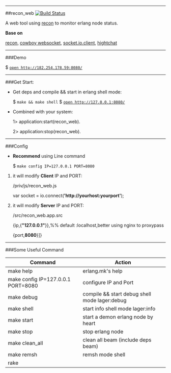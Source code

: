
-----------------
##recon_web
[![Build Status](https://travis-ci.org/zhongwencool/recon_web.png)](https://travis-ci.org/zhongwencool/recon_web)

A web tool using [recon](https://github.com/ferd/recon) to monitor erlang node status. 


**Base on**

[recon](https://github.com/ferd/recon), [cowboy websocket](https://github.com/ninenines/cowboy), [socket.io.client](https://github.com/socketio/socket.io-client),   [hightchat](http://www.highcharts.com/) 

-----------------
###Demo

  $ [`open http://182.254.178.59:8080/`](http://182.254.178.59:8080/)

------------------
###Get Start:

* Get deps and compile && start in erlang shell mode:

	$ `make && make shell`
	$ [`open http://127.0.0.1:8080/`](http://127.0.0.1:8080/)

* Combined with your system:

   1> application:start(recon_web).
   
   2> application:stop(recon_web).
	
----------
###Config

* **Recommend** using Line command 

    $ `make config IP=127.0.0.1 PORT=8080`
    
1. it will modify **Client** IP and PORT:

    /priv/js/recon_web.js

	var socket =  io.connect(**'http://yourhost:yourport'**);

2. it will modify **Server** IP and PORT:

    /src/recon_web.app.src

    {ip,{**"127.0.0.1"**}},%% default :localhost,better using nginx to proxypass

    {port,**8080**}]}
    
----------  

###Some Useful Command

| Command                            | Action | 
| ------------                       | ------------- 
| make help                          | erlang.mk's help
| make config IP=127.0.0.1 PORT=8080 | configure IP and Port  
| make debug                         | compile && start debug shell mode lager:debug
| make shell                         | start info shell mode lager:info
| make start                         | start a demon erlang node by heart
| make stop                          | stop erlang node
| make clean_all                     | clean all beam (include deps beam)
| make remsh                         | remsh mode shell
| rake                               | 

